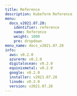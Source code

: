 ```yaml
---
title: Reference
description: Kubeform Reference
menu:
  docs_v2021.07.28:
    identifier: reference
    name: Reference
    weight: 1000
    pre: dropdown
menu_name: docs_v2021.07.28
info:
  aws: v0.2.0
  azurerm: v0.2.0
  digitalocean: v0.2.0
  equinixmetal: v0.2.0
  google: v0.2.0
  installer: v2021.07.28
  linode: v0.2.0
  version: v2021.07.28
---
```


